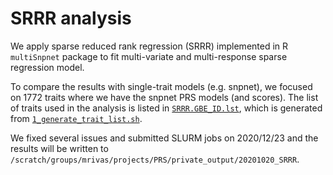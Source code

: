 # SRRR analysis

We apply sparse reduced rank regression (SRRR) implemented in R `multiSnpnet` package to fit multi-variate and multi-response sparse regression model.

To compare the results with single-trait models (e.g. snpnet), we focused on 1772 traits where we have the snpnet PRS models (and scores). The list of traits used in the analysis is listed in [`SRRR.GBE_ID.lst`](SRRR.GBE_ID.lst), which is generated from [`1_generate_trait_list.sh`](1_generate_trait_list.sh).

We fixed several issues and submitted SLURM jobs on 2020/12/23 and the results will be written to `/scratch/groups/mrivas/projects/PRS/private_output/20201020_SRRR`.

